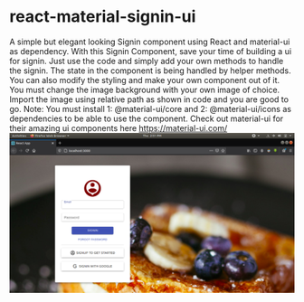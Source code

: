 # react-material-signin-ui
A simple but elegant looking Signin component using React and  material-ui as dependency. 
With this Signin Component, save your time of building a ui for signin. Just use the code and simply add your own methods to handle the signin. 
The state in the component is being handled by helper methods. 
You can also modify the styling and make your own component out of it.
You must change the image background with your own image of choice. 
Import the image using relative path as shown in code and you are good to go.
Note: You must install 
1: @material-ui/core and 
2: @material-ui/icons as dependencies to be able to use the component.
    Check out material-ui for their amazing ui components here https://material-ui.com/ 
![Screenshot](images/screenshot.png)

